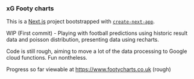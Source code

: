 ### xG Footy charts
This is a [Next.js](https://nextjs.org/) project bootstrapped with [`create-next-app`](https://github.com/vercel/next.js/tree/canary/packages/create-next-app).

WIP (First commit) - Playing with football predictions using historic result data and poisson distribution, presenting data using recharts.

Code is still rough, aiming to move a lot of the data processing to Google cloud functions. Fun nontheless.

Progress so far viewable at https://www.footycharts.co.uk (rough)

